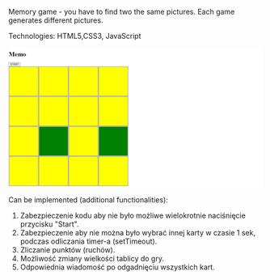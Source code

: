 Memory game - you have to find two the same pictures. Each game generates different pictures.

Technologies: HTML5,CSS3, JavaScript

![](memoryGame.gif)

Can be implemented (additional functionalities):

1. Zabezpieczenie kodu aby nie było możliwe wielokrotnie naciśnięcie przycisku "Start".
2. Zabezpieczenie aby nie można było wybrać innej karty w czasie 1 sek, podczas odliczania timer-a (setTimeout).
3. Zliczanie punktów (ruchów).
4. Możliwość zmiany wielkości tablicy do gry.
5. Odpowiednia wiadomość po odgadnięciu wszystkich kart.
